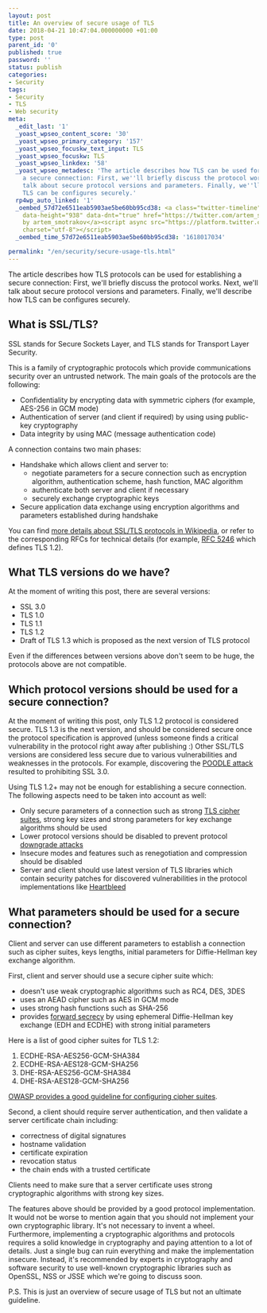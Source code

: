 ```yaml
---
layout: post
title: An overview of secure usage of TLS
date: 2018-04-21 10:47:04.000000000 +01:00
type: post
parent_id: '0'
published: true
password: ''
status: publish
categories:
- Security
tags:
- Security
- TLS
- Web security
meta:
  _edit_last: '1'
  _yoast_wpseo_content_score: '30'
  _yoast_wpseo_primary_category: '157'
  _yoast_wpseo_focuskw_text_input: TLS
  _yoast_wpseo_focuskw: TLS
  _yoast_wpseo_linkdex: '58'
  _yoast_wpseo_metadesc: 'The article describes how TLS can be used for establishing
    a secure connection: First, we''ll briefly discuss the protocol works. Next, we''ll
    talk about secure protocol versions and parameters. Finally, we''ll describe how
    TLS can be configures securely.'
  rp4wp_auto_linked: '1'
  _oembed_57d72e6511eab5903ae5be60bb95cd38: <a class="twitter-timeline" data-width="625"
    data-height="938" data-dnt="true" href="https://twitter.com/artem_smotrakov?ref_src=twsrc%5Etfw">Tweets
    by artem_smotrakov</a><script async src="https://platform.twitter.com/widgets.js"
    charset="utf-8"></script>
  _oembed_time_57d72e6511eab5903ae5be60bb95cd38: '1618017034'

permalink: "/en/security/secure-usage-tls.html"
---
```

The article describes how TLS protocols can be used for establishing a secure connection: First, we'll briefly discuss the protocol works. Next, we'll talk about secure protocol versions and parameters. Finally, we'll describe how TLS can be configures securely.



## What is SSL/TLS?

SSL stands for Secure Sockets Layer, and TLS stands for&nbsp;Transport Layer Security.

This is a family of cryptographic protocols which provide communications security over an untrusted network. The main goals of the protocols are the following:

- Confidentiality by encrypting data with symmetric ciphers (for example, AES-256 in GCM mode)
- Authentication of server (and client if required) by using&nbsp;using public-key cryptography
- Data integrity by using MAC (message authentication code)

A connection contains two main phases:

- Handshake which allows client and server to:
  - negotiate parameters for a secure connection such as encryption algorithm, authentication scheme, hash function, MAC algorithm
  - authenticate both server and client if necessary
  - securely exchange cryptographic keys
- Secure application data exchange using encryption algorithms and parameters established during handshake

You can find [more details about SSL/TLS protocols in Wikipedia](https://en.wikipedia.org/wiki/Transport_Layer_Security), or refer to the corresponding RFCs for technical details (for example,&nbsp;[RFC 5246](https://www.ietf.org/rfc/rfc5246.txt)&nbsp;which defines TLS 1.2).

## What TLS versions do we have?

At the moment of writing this post, there are several versions:

- SSL 3.0
- TLS 1.0
- TLS 1.1
- TLS 1.2
- Draft of TLS 1.3 which is proposed as the next version of TLS protocol

Even if the differences between versions above don't seem to be huge, the protocols above are not compatible.

## Which protocol versions should be used for a secure connection?

At the moment of writing this post, only TLS 1.2 protocol is considered secure. TLS 1.3 is the next version, and should be considered secure once the protocol specification is approved (unless someone finds a critical vulnerability in the protocol right away after publishing :) Other SSL/TLS versions are considered less secure due to various vulnerabilities and weaknesses in the protocols. For example, discovering the [POODLE attack](https://en.wikipedia.org/wiki/POODLE) resulted to prohibiting SSL 3.0.

Using TLS 1.2+ may not be enough for establishing a secure connection. The following aspects need to be taken into account as well:

- Only secure parameters of a connection such as strong [TLS cipher suites](https://en.wikipedia.org/wiki/Cipher_suite), strong key sizes and strong parameters for key exchange algorithms should be used
- Lower protocol versions should be disabled to prevent protocol [downgrade attacks](https://en.wikipedia.org/wiki/Downgrade_attack)
- Insecure modes and features such as renegotiation and&nbsp;compression should be disabled
- Server and client should use latest version of TLS libraries which contain security patches for discovered vulnerabilities in the protocol implementations like [Heartbleed](https://en.wikipedia.org/wiki/Heartbleed)

## What parameters should be used for a secure connection?

Client and server can use different parameters to establish a connection such as cipher suites, keys lengths, initial parameters for Diffie-Hellman key exchange algorithm.

First, client and server should use a secure cipher suite which:

- doesn't use weak cryptographic algorithms such as RC4, DES, 3DES
- uses an AEAD cipher such as AES in GCM mode
- uses strong hash functions such as SHA-256
- provides&nbsp;[forward secrecy](https://en.wikipedia.org/wiki/Forward_secrecy)&nbsp;by using ephemeral Diffie-Hellman key exchange (EDH and ECDHE) with strong initial parameters

Here is a list of good cipher suites for TLS 1.2:

1. ECDHE-RSA-AES256-GCM-SHA384
2. ECDHE-RSA-AES128-GCM-SHA256
3. DHE-RSA-AES256-GCM-SHA384
4. DHE-RSA-AES128-GCM-SHA256

[OWASP provides a good guideline for configuring cipher suites](https://www.owasp.org/index.php/Transport_Layer_Protection_Cheat_Sheet#Server_Protocol_and_Cipher_Configuration).

Second, a client should require server authentication, and then validate a server certificate chain including:

- correctness of digital signatures
- hostname validation
- certificate expiration
- revocation status
- the chain ends with a trusted certificate

Clients need to make sure that a server certificate uses strong cryptographic algorithms with strong key sizes.

The features above should be provided by a good protocol implementation. It would not be worse to mention again that you should not implement your own cryptographic library. It's not necessary to invent a wheel. Furthermore, implementing a cryptographic algorithms and protocols requires a solid knowledge in cryptography and paying attention to a lot of details. Just a single bug can ruin everything and make the implementation insecure. Instead, it's recommended by experts in cryptography and software security to use well-known cryptographic libraries such as OpenSSL, NSS or JSSE which we're going to discuss soon.

P.S. This is just an overview of secure usage of TLS but not an ultimate guideline.

